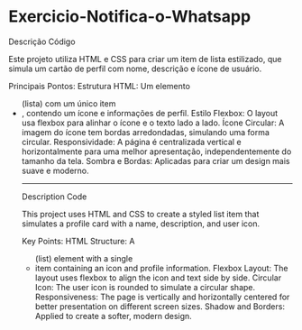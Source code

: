 # Exercicio-Notifica-o-Whatsapp

Descrição Código

Este projeto utiliza HTML e CSS para criar um item de lista estilizado, que simula um cartão de perfil com nome, descrição e ícone de usuário.

Principais Pontos:
Estrutura HTML: Um elemento <ul> (lista) com um único item <li>, contendo um ícone e informações de perfil.
Estilo Flexbox: O layout usa flexbox para alinhar o ícone e o texto lado a lado.
Ícone Circular: A imagem do ícone tem bordas arredondadas, simulando uma forma circular.
Responsividade: A página é centralizada vertical e horizontalmente para uma melhor apresentação, independentemente do tamanho da tela.
Sombra e Bordas: Aplicadas para criar um design mais suave e moderno.

------------------------------------------------------------------------------------------------------------------------------------------------------

Description Code

This project uses HTML and CSS to create a styled list item that simulates a profile card with a name, description, and user icon.

Key Points:
HTML Structure: A <ul> (list) element with a single <li> item containing an icon and profile information.
Flexbox Layout: The layout uses flexbox to align the icon and text side by side.
Circular Icon: The user icon is rounded to simulate a circular shape.
Responsiveness: The page is vertically and horizontally centered for better presentation on different screen sizes.
Shadow and Borders: Applied to create a softer, modern design.
